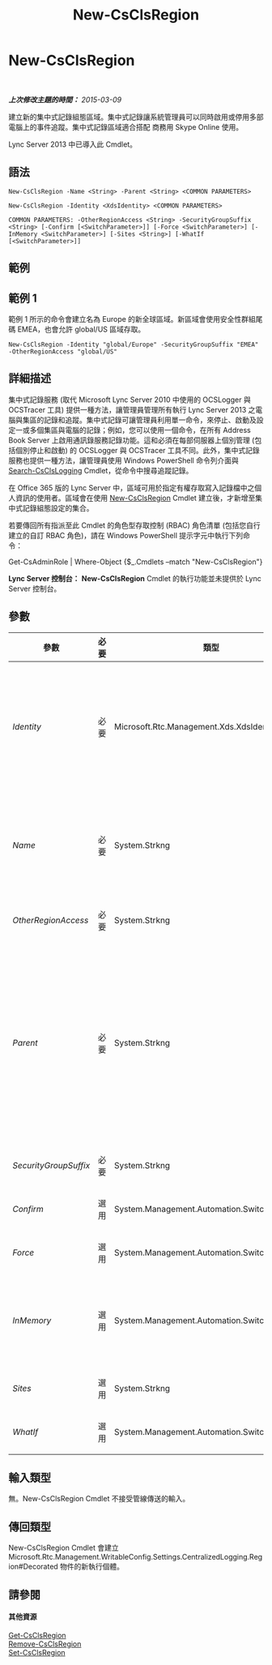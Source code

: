﻿---
title: New-CsClsRegion
TOCTitle: New-CsClsRegion
ms:assetid: 09396d6e-e7ec-43b8-9f5b-d9cac30348f6
ms:mtpsurl: https://technet.microsoft.com/zh-tw/library/JJ204658(v=OCS.15)
ms:contentKeyID: 49290017
ms.date: 08/10/2015
mtps_version: v=OCS.15
ms.translationtype: HT
---

# New-CsClsRegion

 

_**上次修改主題的時間：** 2015-03-09_

建立新的集中式記錄組態區域。集中式記錄讓系統管理員可以同時啟用或停用多部電腦上的事件追蹤。集中式記錄區域適合搭配 商務用 Skype Online 使用。

Lync Server 2013 中已導入此 Cmdlet。

## 語法

    New-CsClsRegion -Name <String> -Parent <String> <COMMON PARAMETERS>

    New-CsClsRegion -Identity <XdsIdentity> <COMMON PARAMETERS>

    COMMON PARAMETERS: -OtherRegionAccess <String> -SecurityGroupSuffix <String> [-Confirm [<SwitchParameter>]] [-Force <SwitchParameter>] [-InMemory <SwitchParameter>] [-Sites <String>] [-WhatIf [<SwitchParameter>]]

## 範例

## 範例 1

範例 1 所示的命令會建立名為 Europe 的新全球區域。新區域會使用安全性群組尾碼 EMEA，也會允許 global/US 區域存取。

    New-CsClsRegion -Identity "global/Europe" -SecurityGroupSuffix "EMEA" -OtherRegionAccess "global/US"

## 詳細描述

集中式記錄服務 (取代 Microsoft Lync Server 2010 中使用的 OCSLogger 與 OCSTracer 工具) 提供一種方法，讓管理員管理所有執行 Lync Server 2013 之電腦與集區的記錄和追蹤。集中式記錄可讓管理員利用單一命令，來停止、啟動及設定一或多個集區與電腦的記錄；例如，您可以使用一個命令，在所有 Address Book Server 上啟用通訊錄服務記錄功能。這和必須在每部伺服器上個別管理 (包括個別停止和啟動) 的 OCSLogger 與 OCSTracer 工具不同。此外，集中式記錄服務也提供一種方法，讓管理員使用 Windows PowerShell 命令列介面與 [Search-CsClsLogging](search-csclslogging.md) Cmdlet，從命令中搜尋追蹤記錄。

在 Office 365 版的 Lync Server 中，區域可用於指定有權存取寫入記錄檔中之個人資訊的使用者。區域會在使用 [New-CsClsRegion](new-csclsregion.md) Cmdlet 建立後，才新增至集中式記錄組態設定的集合。

若要傳回所有指派至此 Cmdlet 的角色型存取控制 (RBAC) 角色清單 (包括您自行建立的自訂 RBAC 角色)，請在 Windows PowerShell 提示字元中執行下列命令：

Get-CsAdminRole | Where-Object {$\_.Cmdlets –match "New-CsClsRegion"}

**Lync Server 控制台：** **New-CsClsRegion** Cmdlet 的執行功能並未提供於 Lync Server 控制台。

## 參數


<table>
<colgroup>
<col style="width: 25%" />
<col style="width: 25%" />
<col style="width: 25%" />
<col style="width: 25%" />
</colgroup>
<thead>
<tr class="header">
<th>參數</th>
<th>必要</th>
<th>類型</th>
<th>說明</th>
</tr>
</thead>
<tbody>
<tr class="odd">
<td><p><em>Identity</em></p></td>
<td><p>必要</p></td>
<td><p>Microsoft.Rtc.Management.Xds.XdsIdentity</p></td>
<td><p>新區域的唯一識別碼。區域識別包含集中式記錄組態範圍，其中建立區域時會加上唯一區域名稱。例如，若要建立名為 Redmond 的全球區域，請使用下列語法：</p>
<p>-Identity &quot;global/Redmond&quot;</p>
<p>如有使用 Identity 參數，即不可再使用 name 參數或 Parent 參數。</p></td>
</tr>
<tr class="even">
<td><p><em>Name</em></p></td>
<td><p>必要</p></td>
<td><p>System.Strkng</p></td>
<td><p>新區域的唯一名稱。例如：</p>
<p>-Name &quot;Redmond&quot;</p>
<p>如有使用 Name 參數，也必須使用 Parent 參數。但請勿在使用 Name 及 Parent 參數的命令中使用 Identity 參數。</p></td>
</tr>
<tr class="odd">
<td><p><em>OtherRegionAccess</em></p></td>
<td><p>必要</p></td>
<td><p>System.Strkng</p></td>
<td><p>獲授權存取此區域之使用者所能存取的其他區域名稱。</p></td>
</tr>
<tr class="even">
<td><p><em>Parent</em></p></td>
<td><p>必要</p></td>
<td><p>System.Strkng</p></td>
<td><p>新區域所在之集中式記錄組態設定的範圍。例如，若要將新區域加入全球設定，請使用下列語法：</p>
<p>-Parent &quot;global&quot;</p>
<p>您可以使用此命令傳回所有集中式記錄「父系」的識別：</p>
<p>Get-CsCentralizedLoggingConfiguration | Select-Object Identity</p>
<p>如有使用 Name 參數，也必須使用 Parent 參數。但請勿在使用 Name 及 Parent 參數的命令中使用 Identity 參數。</p></td>
</tr>
<tr class="odd">
<td><p><em>SecurityGroupSuffix</em></p></td>
<td><p>必要</p></td>
<td><p>System.Strkng</p></td>
<td><p>要加入授權此區域存取之安全性群組的名稱結尾的尾碼。</p></td>
</tr>
<tr class="even">
<td><p><em>Confirm</em></p></td>
<td><p>選用</p></td>
<td><p>System.Management.Automation.SwitchParameter</p></td>
<td><p>在執行命令前先提示確認。</p></td>
</tr>
<tr class="odd">
<td><p><em>Force</em></p></td>
<td><p>選用</p></td>
<td><p>System.Management.Automation.SwitchParameter</p></td>
<td><p>隱藏執行命令時可能發生的非嚴重錯誤訊息。</p></td>
</tr>
<tr class="even">
<td><p><em>InMemory</em></p></td>
<td><p>選用</p></td>
<td><p>System.Management.Automation.SwitchParameter</p></td>
<td><p>建立物件參照但不實際將該物件認可為永久變更。如果您會將這個利用此參數呼叫之 Cmdlet 的輸出指派給變數，可以變更物件參照的屬性，然後呼叫與此 Cmdlet 配對的 Set- Cmdlet，認可這些變更。</p></td>
</tr>
<tr class="odd">
<td><p><em>Sites</em></p></td>
<td><p>選用</p></td>
<td><p>System.Strkng</p></td>
<td><p>此區域所含的網站。這些網站對應到拓撲文件中的 SideId 屬性值。</p></td>
</tr>
<tr class="even">
<td><p><em>WhatIf</em></p></td>
<td><p>選用</p></td>
<td><p>System.Management.Automation.SwitchParameter</p></td>
<td><p>說明執行命令時若不實際執行命令的後果。</p></td>
</tr>
</tbody>
</table>


## 輸入類型

無。New-CsClsRegion Cmdlet 不接受管線傳送的輸入。

## 傳回類型

New-CsClsRegion Cmdlet 會建立 Microsoft.Rtc.Management.WritableConfig.Settings.CentralizedLogging.Region\#Decorated 物件的新執行個體。

## 請參閱

#### 其他資源

[Get-CsClsRegion](get-csclsregion.md)  
[Remove-CsClsRegion](remove-csclsregion.md)  
[Set-CsClsRegion](set-csclsregion.md)


